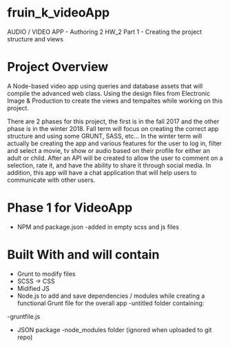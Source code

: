 # fruin_k_videoApp
AUDIO / VIDEO APP - Authoring 2 HW_2
Part 1 - Creating the project structure and views

# Project Overview #

A Node-based video app using queries and database assets that will compile the advanced web class. Using the design files from Electronic Image & Production to create the views and tempaltes while working on this project. 

There are 2 phases for this project, the first is in the fall 2017 and the other phase is in the winter 2018. Fall term will focus on creating the correct app structure and using some GRUNT, SASS, etc... In the winter term will actually be creating the app and various features for the user to log in, filter and select a movie, tv show or audio based on their profile for either an adult or child. After an API will be created to allow the user to comment on a selection, rate it, and have the ability to share it through social media. In addition, this app will have a chat application that will help users to communicate with other users. 

# Phase 1 for VideoApp #
- NPM and package.json 
-added in empty scss and js files 

# Built With and will contain #
- Grunt to modify files 
- SCSS -> CSS
- Midified JS
- Node.js to add and save dependencies / modules while creating a functional Grunt file for the overall app
-untitled folder containing:

-gruntfile.js
- JSON package
-node_modules folder (ignored when uploaded to git repo)
